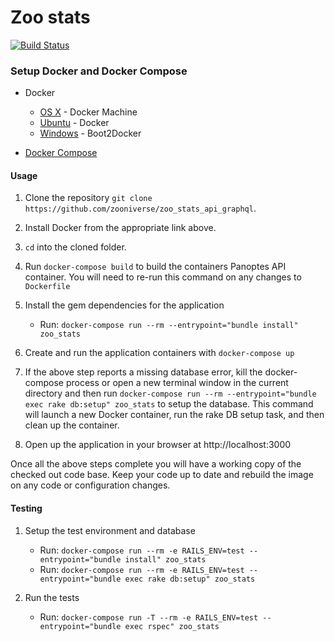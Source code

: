 # Zoo stats
[![Build Status](https://travis-ci.org/zooniverse/zoo-stats-api-graphql.svg?branch=master)](https://travis-ci.org/zooniverse/zoo-stats-api-graphql)

### Setup Docker and Docker Compose

* Docker
  * [OS X](https://docs.docker.com/installation/mac/) - Docker Machine
  * [Ubuntu](https://docs.docker.com/installation/ubuntulinux/) - Docker
  * [Windows](http://docs.docker.com/installation/windows/) - Boot2Docker

* [Docker Compose](https://docs.docker.com/compose/)

#### Usage

1. Clone the repository `git clone https://github.com/zooniverse/zoo_stats_api_graphql`.

0. Install Docker from the appropriate link above.

0. `cd` into the cloned folder.

0. Run `docker-compose build` to build the containers Panoptes API container. You will need to re-run this command on any changes to `Dockerfile`

0. Install the gem dependencies for the application
    * Run: `docker-compose run --rm --entrypoint="bundle install" zoo_stats`

0. Create and run the application containers with `docker-compose up`

0. If the above step reports a missing database error, kill the docker-compose process or open a new terminal window in the current directory and then run `docker-compose run --rm --entrypoint="bundle exec rake db:setup" zoo_stats` to setup the database. This command will launch a new Docker container, run the rake DB setup task, and then clean up the container.

0. Open up the application in your browser at http://localhost:3000

Once all the above steps complete you will have a working copy of the checked out code base. Keep your code up to date and rebuild the image on any code or configuration changes.

#### Testing

1. Setup the test environment and database
    * Run: `docker-compose run --rm -e RAILS_ENV=test --entrypoint="bundle install" zoo_stats`
    * Run: `docker-compose run --rm -e RAILS_ENV=test --entrypoint="bundle exec rake db:setup" zoo_stats`

0. Run the tests
    * Run: `docker-compose run -T --rm -e RAILS_ENV=test --entrypoint="bundle exec rspec" zoo_stats`
